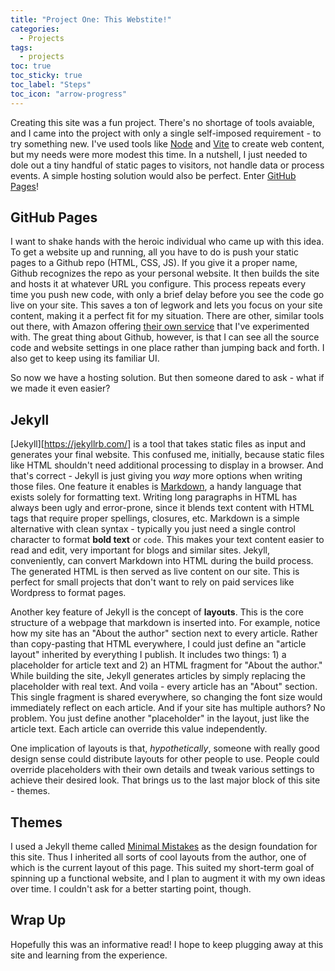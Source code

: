 ```yaml
---
title: "Project One: This Webstite!"
categories:
  - Projects
tags:
  - projects
toc: true
toc_sticky: true
toc_label: "Steps"
toc_icon: "arrow-progress"
---
```


Creating this site was a fun project. There's no shortage of tools avaiable, and I came into the project with only a single self-imposed requirement - to try something new. I've used tools like [Node][node] and [Vite][vite] to create web content, but my needs were more modest this time. In a nutshell, I just needed to dole out a tiny handful of static pages to visitors, not handle data or process events. A simple hosting solution would also be perfect. Enter [GitHub Pages][gh-pages]! 


## GitHub Pages

I want to shake hands with the heroic individual who came up with this idea. To get a website up and running, all you have to do is push your static pages to a Github repo (HTML, CSS, JS). If you give it a proper name, Github recognizes the repo as your personal website. It then builds the site and hosts it at whatever URL you configure. This process repeats every time you push new code, with only a brief delay before you see the code go live on your site. This saves a ton of legwork and lets you focus on your site content, making it a perfect fit for my situation. There are other, similar tools out there, with Amazon offering [their own service][aws-amplify] that I've experimented with. The great thing about Github, however, is that I can see all the source code and website settings in one place rather than jumping back and forth. I also get to keep using its familiar UI.

So now we have a hosting solution. But then someone dared to ask - what if we made it even easier?

## Jekyll

[Jekyll][https://jekyllrb.com/] is a tool that takes static files as input and generates your final website. This confused me, initially, because static files like HTML shouldn't need additional processing to display in a browser. And that's correct - Jekyll is just giving you *way* more options when writing those files. One feature it enables is [Markdown][markdown], a handy language that exists solely for formatting text. Writing long paragraphs in HTML has always been ugly and error-prone, since it blends text content with HTML tags that require proper spellings, closures, etc. Markdown is a simple alternative with clean syntax - typically you just need a single control character to format **bold text** or `code`. This makes your text content easier to read and edit, very important for blogs and similar sites. Jekyll, conveniently, can convert Markdown into HTML during the build process. The generated HTML is then served as live content on our site. This is perfect for small projects that don't want to rely on paid services like Wordpress to format pages.

Another key feature of Jekyll is the concept of **layouts**. This is the core structure of a webpage that markdown is inserted into. For example, notice how my site has an "About the author" section next to every article. Rather than copy-pasting that HTML everywhere, I could just define an "article layout" inherited by everything I publish. It includes two things: 1) a placeholder for article text and 2) an HTML fragment for "About the author." While building the site, Jekyll generates articles by simply replacing the placeholder with real text. And voila - every article has an "About" section. This single fragment is shared everywhere, so changing the font size would immediately reflect on each article. And if your site has multiple authors? No problem. You just define another "placeholder" in the layout, just like the article text. Each article can override this value independently.

One implication of layouts is that, *hypothetically*, someone with really good design sense could distribute layouts for other people to use. People could override placeholders with their own details and tweak various settings to achieve their desired look. That brings us to the last major block of this site - themes.

## Themes

I used a Jekyll theme called [Minimal Mistakes][min-mistakes] as the design foundation for this site. Thus I inherited all sorts of cool layouts from the author, one of which is the current layout of this page. This suited my short-term goal of spinning up a functional website, and I plan to augment it with my own ideas over time. I couldn't ask for a better starting point, though.

## Wrap Up
Hopefully this was an informative read! I hope to keep plugging away at this site and learning from the experience.


[gh-pages]: https://docs.github.com/en/pages/getting-started-with-github-pages/about-github-pages
[vite]: https://vite.dev/guide/
[node]: https://nodejs.org/en/about
[aws-amplify]: [https://aws.amazon.com/amplify/hosting/]
[jekyll]: https://jekyllrb.com/
[markdown]: https://en.wikipedia.org/wiki/Markdown
[min-mistakes]: https://mmistakes.github.io/minimal-mistakes/about/
